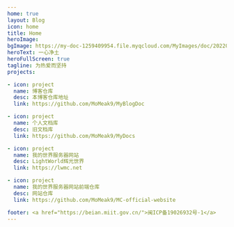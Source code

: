 ```yaml
---
home: true
layout: Blog
icon: home
title: Home
heroImage: 
bgImage: https://my-doc-1259409954.file.myqcloud.com/MyImages/doc/202203212054591.jpeg
heroText: 一心净土
heroFullScreen: true
tagline: 为热爱而坚持
projects:

- icon: project
  name: 博客仓库
  desc: 本博客仓库地址
  link: https://github.com/MoMeak9/MyBlogDoc

- icon: project
  name: 个人文档库
  desc: 旧文档库
  link: https://github.com/MoMeak9/MyDocs

- icon: project
  name: 我的世界服务器网站
  desc: LightWorld辉光世界
  link: https://lwmc.net

- icon: project
  name: 我的世界服务器网站前端仓库
  desc: 网站仓库
  link: https://github.com/MoMeak9/MC-official-website

footer: <a href="https://beian.miit.gov.cn/">闽ICP备19026932号-1</a>
---
```


